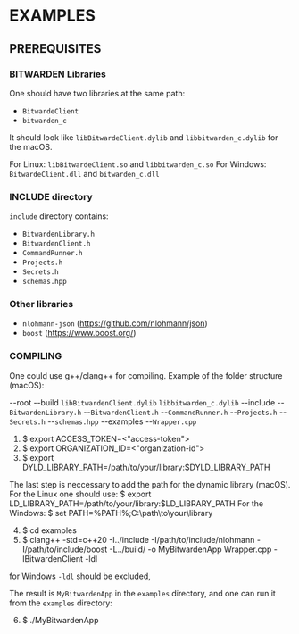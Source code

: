 # EXAMPLES


## PREREQUISITES

### BITWARDEN Libraries
One should have two libraries at the same path:
- `BitwardeClient`
- `bitwarden_c`

It should look like `libBitwardeClient.dylib` and `libbitwarden_c.dylib` for the macOS.

For Linux: `libBitwardeClient.so` and `libbitwarden_c.so`
For Windows: `BitwardeClient.dll` and `bitwarden_c.dll`

### INCLUDE directory

`include` directory contains:
- `BitwardenLibrary.h`
- `BitwardenClient.h`
- `CommandRunner.h`
- `Projects.h`
- `Secrets.h`
- `schemas.hpp`

### Other libraries
- `nlohmann-json` (https://github.com/nlohmann/json) 
- `boost` (https://www.boost.org/)


### COMPILING

One could use g++/clang++ for compiling.
Example of the folder structure (macOS):

--root
    --build
        `libBitwardenClient.dylib`
        `libbitwarden_c.dylib`
    --include
        --`BitwardenLibrary.h`
        --`BitwardenClient.h`
        --`CommandRunner.h`
        --`Projects.h`
        --`Secrets.h`
        --`schemas.hpp`
    --examples
        --`Wrapper.cpp`


1. $ export ACCESS_TOKEN=<"access-token">
2. $ export ORGANIZATION_ID=<"organization-id">
3. $ export DYLD_LIBRARY_PATH=/path/to/your/library:$DYLD_LIBRARY_PATH

The last step is neccessary to add the path for the dynamic library (macOS).
For the Linux one should use:
$ export LD_LIBRARY_PATH=/path/to/your/library:$LD_LIBRARY_PATH
For the Windows:
$ set PATH=%PATH%;C:\path\to\your\library

4. $ cd examples
5. $ clang++ -std=c++20 -I../include -I/path/to/include/nlohmann  -I/path/to/include/boost -L../build/ -o MyBitwardenApp Wrapper.cpp -lBitwardenClient -ldl

for Windows `-ldl` should be excluded,

The result is `MyBitwardenApp` in the `examples` directory, and one can run it from the `examples` directory:

6. $ ./MyBitwardenApp
